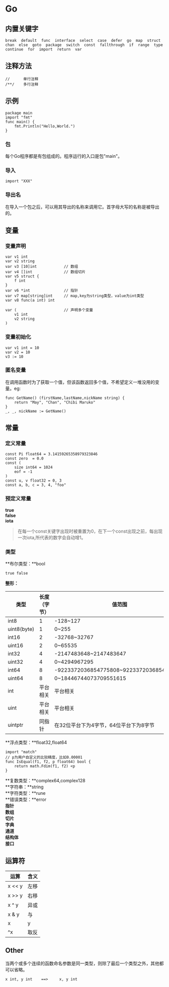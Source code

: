 # Go
## 内置关键字
    break  default  func  interface  select  case  defer  go  map  struct  chan  else  goto  package  switch  const  fallthrough  if  range  type  continue  for  import  return  var
## 注释方法
    //		单行注释
    /**/	多行注释
## 示例

    package main
    import "fmt"
    func main() {
    	fmt.Println("Hello,World.")
    }

### 包
每个Go程序都是有包组成的。程序运行的入口是包"main"。
### 导入
    import "XXX"
### 导出名
在导入一个包之后，可以用其导出的名称来调用它。首字母大写的名称是被导出的。
## 变量
### 变量声明

    var v1 int
    var v2 string
    var v3 [10]int            // 数组
    var v4 []int              // 数组切片
    var v5 struct {
    	f int
    }
    var v6 *int               // 指针
    var v7 map[string]int     // map,key为string类型，value为int类型
    var v8 func(a int) int

    var (                     // 声明多个变量
    	v1 int
    	v2 string
    )

### 变量初始化
    var v1 int = 10
    var v2 = 10
    v3 := 10
### 匿名变量
在调用函数时为了获取一个值，但该函数返回多个值，不希望定义一堆没用的变量。eg:

    func GetName() (firstName,lastName,nickName string) {
    	return "May", "Chan", "Chibi Maruko"
    }
    _, _, nickName := GetName()
## 常量
### 定义常量
    const Pi float64 = 3.14159265358979323846
    const zero  = 0.0
    const (
    	size int64 = 1024
    	eof = -1
    )
    const u, v float32 = 0, 3
    const a, b, c = 3, 4, "foo"
### 预定义常量
**true**  
**false**  
**iota**  
> 在每一个const关键字出现时被重置为0，在下一个const出现之前，每出现一次iota,所代表的数字会自动增1。

### 类型
**布尔类型：**bool  

    true false

**整形：**  

| 类型 | 长度（字节） | 值范围 |
|----|--------|--|
| int8 | 1 | -128~127 |
| uint8(byte) | 1 | 0~255 |
| int16 | 2 | -32768~32767 |
| uint16 | 2 | 0~65535 |
| int32 | 4 | -2147483648~2147483647 |
| uint32 | 4 | 0~4294967295 |
| int64 | 8 | -9223372036854775808~9223372036854775807 |
| uint64 | 8 | 0~18446744073709551615 |
| int | 平台相关 | 平台相关 |
| uint | 平台相关 | 平台相关 |
| uintptr | 同指针 | 在32位平台下为4字节，64位平台下为8字节 |
  
**浮点类型：**float32,float64  

    import "match"
    // p为用户自定义的比较精度，比如0.00001
    func IsEqual(f1, f2, p float64) bool {
    	return math.Fdim(f1, f2) <p
    }

**复数类型：**complex64,complex128  
**字符串：**string  
**字符类型：**rune  
**错误类型：**error  
**指针**  
**数组**  
**切片**  
**字典**  
**通道**  
**结构体**  
**接口**

## 运算符
| 运算 | 含义 |
|----|----|
| x << y | 左移 |
| x >> y |右移 |
| x ^ y | 异或 |
| x & y | 与 |
| x | y | 或 |
| ^x | 取反 |
## Other
当两个或多个连续的函数命名参数是同一类型，则除了最后一个类型之外，其他都可以省略。

    x int, y int	==>		x, y int
